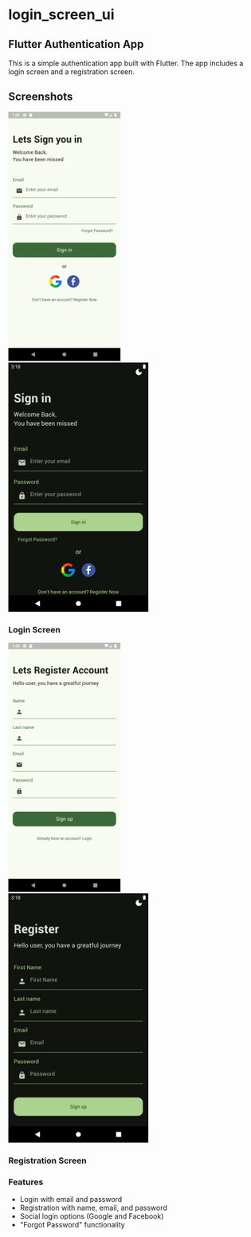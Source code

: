 # login_screen_ui

## Flutter Authentication App
This is a simple authentication app built with Flutter. The app includes a login screen and a registration screen.

## Screenshots
<img src="./screenshots/Screenshot_s1.png" height="500em" />    <img src="./screenshots/Screenshot_s3.png" height="500em" />

### Login Screen
<img src="./screenshots/Screenshot_s2.png" height="500em" />    <img src="./screenshots/Screenshot_s4.png" height="500em" />


### Registration Screen

### Features
- Login with email and password
- Registration with name, email, and password
- Social login options (Google and Facebook)
- "Forgot Password" functionality